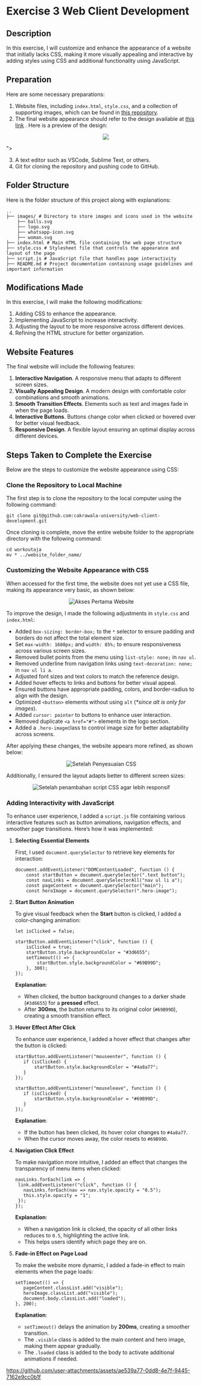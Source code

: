 # Exercise 3 Web Client Development

## Description
In this exercise, I will customize and enhance the appearance of a website that initially lacks CSS, making it more visually appealing and interactive by adding styles using CSS and additional functionality using JavaScript.

## Preparation
Here are some necessary preparations:
1. Website files, including `index.html`, `style.css`, and a collection of supporting images, which can be found in [this repository](https://www.figma.com/design/CAawvDkcG4AIoMWvHwrQvo/workoutaja?node-id=0-1&t=VVSwhmOTNgDBqpNP-1).
2. The final website appearance should refer to the design available at [this link](https://www.figma.com/design/CAawvDkcG4AIoMWvHwrQvo/workoutaja?node-id=0-1&t=VVSwhmOTNgDBqpNP-1) . Here is a preview of the design:
    <p align="center">
    <img src="https://github.com/user-attachments/assets/9e854b2e-d49b-495f-98cc-05e2bd05c42f">
">
    </p>

3. A text editor such as VSCode, Sublime Text, or others.
4. Git for cloning the repository and pushing code to GitHub.

## Folder Structure

Here is the folder structure of this project along with explanations:
```
..
├── images/ # Directory to store images and icons used in the website 
    ├── balls.svg 
    ├── logo.svg
    ├── whatsapp-icon.svg
    ├── woman.svg
├── index.html # Main HTML file containing the web page structure 
├── style.css # Stylesheet file that controls the appearance and layout of the page 
├── script.js # JavaScript file that handles page interactivity 
├── README.md # Project documentation containing usage guidelines and important information
```

## Modifications Made
In this exercise, I will make the following modifications:

1. Adding CSS to enhance the appearance.
2. Implementing JavaScript to increase interactivity.
3. Adjusting the layout to be more responsive across different devices.
4. Refining the HTML structure for better organization. 

## Website Features
The final website will include the following features:
1. **Interactive Navigation**. A responsive menu that adapts to different screen sizes.
2. **Visually Appealing Design**. A modern design with comfortable color combinations and smooth animations.
3. **Smooth Transition Effects**. Elements such as text and images fade in when the page loads.
4. **Interactive Buttons**. Buttons change color when clicked or hovered over for better visual feedback.
5. **Responsive Design**. A flexible layout ensuring an optimal display across different devices.


## Steps Taken to Complete the Exercise
Below are the steps to customize the website appearance using CSS:

### Clone the Repository to Local Machine
The first step is to clone the repository to the local computer using the following command:
```
git clone git@github.com:cakrawala-university/web-client-development.git
```

Once cloning is complete, move the entire website folder to the appropriate directory with the following command:
```
cd workoutaja
mv * ../website_folder_name/
```

### Customizing the Website Appearance with CSS
When accessed for the first time, the website does not yet use a CSS file, making its appearance very basic, as shown below:
<p align="center">
    <img src="https://github.com/user-attachments/assets/1f0dba74-0792-4a5f-bb2a-2d97a6af5209" alt="Akses Pertama Website">
</p>

To improve the design, I made the following adjustments in `style.css` and `index.html`:
- Added `box-sizing: border-box;` to the `*` selector to ensure padding and borders do not affect the total element size.
- Set `max-width: 1680px;` and `width: 85%;` to ensure responsiveness across various screen sizes.
- Removed bullet points from the menu using `list-style: none;` in `nav ul`.
- Removed underline from navigation links using `text-decoration: none;` in `nav ul li a`.
- Adjusted font sizes and text colors to match the reference design.
- Added hover effects to links and buttons for better visual appeal.
- Ensured buttons have appropriate padding, colors, and border-radius to align with the design.
- Optimized `<button>` elements without using `alt` (_*since alt is only for images_).
- Added `cursor: pointer` to buttons to enhance user interaction.
- Removed duplicate `<a href="#">` elements in the logo section.
- Added a `.hero-image`class to control image size for better adaptability across screens.

After applying these changes, the website appears more refined, as shown below:
<p align="center">
  <img src="https://github.com/user-attachments/assets/e61831e5-0f39-48e6-a146-b15f7d78d5fc" alt="Setelah Penyesuaian CSS">
</p>

Additionally, I ensured the layout adapts better to different screen sizes:
<p align="center">
    <img src="https://github.com/user-attachments/assets/9c9be7d6-5656-46a9-8f75-4ff70b03971b" alt="Setelah penambahan script CSS agar lebih responsif">
</p>

### Adding Interactivity with JavaScript
To enhance user experience, I added a `script.js` file containing various interactive features such as button animations, navigation effects, and smoother page transitions. Here’s how it was implemented:

1. **Selecting Essential Elements**
   
   First, I used `document.querySelector` to retrieve key elements for interaction:
    ```
    document.addEventListener("DOMContentLoaded", function () {
        const startButton = document.querySelector(".text button");
        const navLinks = document.querySelectorAll("nav ul li a");
        const pageContent = document.querySelector("main");
        const heroImage = document.querySelector(".hero-image");
    ```

2. **Start Button Animation**
  
   To give visual feedback when the **Start** button is clicked, I added a color-changing animation:
    ```
    let isClicked = false; 
  
    startButton.addEventListener("click", function () {
        isClicked = true; 
        startButton.style.backgroundColor = "#3d6655"; 
        setTimeout(() => {
            startButton.style.backgroundColor = "#69B99D"; 
        }, 300);
    });
    ```
   **Explanation**:
   - When clicked, the button background changes to a darker shade (`#3d6655`) for a **pressed** effect.
   - After **300ms**, the button returns to its original color (`#69B99D`), creating a smooth transition effect.

3. **Hover Effect After Click**
   
   To enhance user experience, I added a hover effect that changes after the button is clicked:
     ```
    startButton.addEventListener("mouseenter", function () {
        if (isClicked) {
            startButton.style.backgroundColor = "#4a8a77";
        }
    });
  
    startButton.addEventListener("mouseleave", function () {
        if (isClicked) {
            startButton.style.backgroundColor = "#69B99D";
        }
    });
     ```
   **Explanation**:
   - If the button has been clicked, its hover color changes to `#4a8a77`.
   - When the cursor moves away, the color resets to `#69B99D`.

4. **Navigation Click Effect**
  
   To make navigation more intuitive, I added an effect that changes the transparency of menu items when clicked:
     ```
    navLinks.forEach(link => {
      link.addEventListener("click", function () {
        navLinks.forEach(nav => nav.style.opacity = "0.5");
        this.style.opacity = "1";
      });
    });
     ```
   **Explanation**:
   - When a navigation link is clicked, the opacity of all other links reduces to `0.5`, highlighting the active link.
   - This helps users identify which page they are on.

5. **Fade-in Effect on Page Load**
   
   To make the website more dynamic, I added a fade-in effect to main elements when the page loads:
     ```
    setTimeout(() => {
        pageContent.classList.add("visible");
        heroImage.classList.add("visible");
        document.body.classList.add("loaded");
    }, 200);
     ```
   **Explanation**:
   - `setTimeout()` delays the animation by **200ms**, creating a smoother transition.
   - The `.visible` class is added to the main content and hero image, making them appear gradually.
   - The `.loaded` class is added to the body to activate additional animations if needed.



https://github.com/user-attachments/assets/ae539a77-0dd8-4e7f-9445-7162e9cc0b1f


